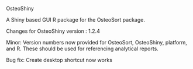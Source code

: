 OsteoShiny

A Shiny based GUI R package for the OsteoSort package.

Changes for OsteoShiny version : 1.2.4

Minor:
Version numbers now provided for OsteoSort, OsteoShiny, platform, and R. These should be used for referencing analytical reports.

Bug fix:
Create desktop shortcut now works